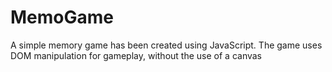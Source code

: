 # MemoGame

A simple memory game has been created using JavaScript. The game uses DOM manipulation for gameplay, without the use of a canvas
